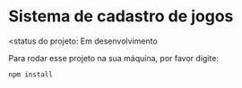 <h1>Sistema de cadastro de jogos</h1>

<status do projeto: Em desenvolvimento

Para rodar esse projeto na sua máquina, por favor digite:

```
npm install
```
